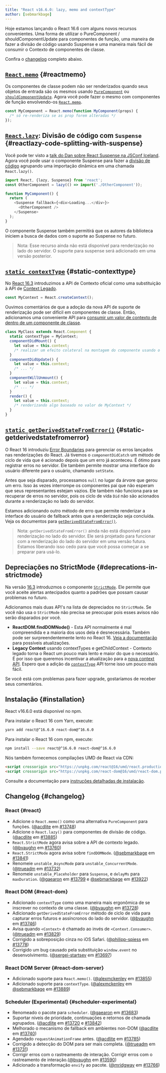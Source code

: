 ```yaml
---
title: "React v16.6.0: lazy, memo and contextType"
author: [sebmarkbage]
---
```


Hoje estamos lançando o React 16.6 com alguns novos recursos convenientes. Uma forma de utilizar o PureComponent / shouldComponentUpdate para componentes de função, uma maneira de fazer a divisão de código usando Suspense e uma maneira mais fácil de consumir o Contexto de componentes de classe.

Confira o [changelog](#changelog) completo abaixo.

## [`React.memo`](/docs/react-api.html#reactmemo) {#reactmemo}

Os componentes de classe podem não ser renderizados quando seus objetos de entrada são os mesmos usando [`PureComponent`](/docs/react-api.html#reactpurecomponent) ou [`shouldComponentUpdate`](/docs/react-component.html#shouldcomponentupdate). Agora você pode fazer o mesmo com componentes de função envolvendo-os [`React.memo`](/docs/react-api.html#reactmemo).

```js
const MyComponent = React.memo(function MyComponent(props) {
  /* só re-renderiza se as prop forem alteradas */
});
```

## [`React.lazy`](/docs/code-splitting.html#reactlazy): Divisão de código com `Suspense` {#reactlazy-code-splitting-with-suspense}

Você pode ter visto a [talk do Dan sobre React Suspense na JSConf Iceland](/blog/2018/03/01/sneak-peek-beyond-react-16.html). Agora você pode usar o componente Suspense para fazer a [divisão de código](/docs/code-splitting.html#reactlazy) agrupando uma importação dinâmica em uma chamada `React.lazy()`.

```js
import React, {lazy, Suspense} from 'react';
const OtherComponent = lazy(() => import('./OtherComponent'));

function MyComponent() {
  return (
    <Suspense fallback={<div>Loading...</div>}>
      <OtherComponent />
    </Suspense>
  );
}
```

O componente Suspense também permitirá que os autores da biblioteca iniciem a busca de dados com o suporte ao Suspense no futuro.

> Nota: Esse recurso ainda não está disponível para renderização no lado do servidor. O suporte para suspense será adicionado em uma versão posterior.

## [`static contextType`](/docs/context.html#classcontexttype) {#static-contexttype}

No [React 16.3](/blog/2018/03/29/react-v-16-3.html) introduzimos a API de Contexto oficial como uma substituição à API de [Context Legado](/docs/legacy-context.html).

```js
const MyContext = React.createContext();
```

Ouvimos comentários de que a adoção da nova API de suporte de renderização pode ser difícil em componentes de classe. Então, adicionamos uma conveniente API para [consumir um valor de contexto de dentro de um componente de classe](/docs/context.html#classcontexttype).

```js
class MyClass extends React.Component {
  static contextType = MyContext;
  componentDidMount() {
    let value = this.context;
    /* realizar um efeito colateral na montagem do componente usando o valor do MyContext */
  }
  componentDidUpdate() {
    let value = this.context;
    /* ... */
  }
  componentWillUnmount() {
    let value = this.context;
    /* ... */
  }
  render() {
    let value = this.context;
    /* renderizando algo baseado no valor de MyContext */
  }
}
```

## [`static getDerivedStateFromError()`](/docs/react-component.html#static-getderivedstatefromerror) {#static-getderivedstatefromerror}

O React 16 introduziu [Error Boundaries](/blog/2017/07/26/error-handling-in-react-16.html) para gerenciar os erros lançados nas renderizações do React. Já tivemos o `componentDidCatch` um método de ciclo de vida que é acionado depois que um erro já aconteceu. É ótimo para registrar erros no servidor. Ele também permite mostrar uma interface do usuário diferente para o usuário, chamando `setState`.

Antes que seja disparado, processamos `null` no lugar da árvore que gerou um erro. Isso às vezes interrompe os componentes pai que não esperam que seus representantes estejam vazios. Ele também não funciona para se recuperar de erros no servidor, pois os ciclo de vida `Did` não são acionados durante a renderização no lado do servidor.

Estamos adicionando outro método de erro que permite renderizar a interface do usuário de fallback antes que a renderização seja concluída. Veja os documentos para [`getDerivedStateFromError()`](/docs/react-component.html#static-getderivedstatefromerror).

> Nota: `getDerivedStateFromError()` ainda não está disponível para renderização no lado do servidor. Ele será projetado para funcionar com a renderização do lado do servidor em uma versão futura. Estamos liberando isso cedo para que você possa começar a se preparar para usá-lo.

## Depreciações no StrictMode {#deprecations-in-strictmode}

Na versão [16.3](/blog/2018/03/29/react-v-16-3.html#strictmode-component) introduzmos o componente [`StrictMode`](/docs/strict-mode.html). Ele permite que você aceite alertas antecipados quanto a padrões que possam causar problemas no futuro.

Adicionamos mais duas API's na lista de depreciados no `StrictMode`. Se você não usa o `StrictMode` não precisa se preocupar pois esses avisos não serão disparados por você.

* __ReactDOM.findDOMNode()__ - Esta API normalmente é mal compreendida e a maioria dos usos dela é desnecessária. Também pode ser surpreendentemente lento no React 16. [Veja a documentação](/docs/strict-mode.html#warning-about-deprecated-finddomnode-usage) para possíveis atualizações.
* __Legacy Context__ usando contextTypes e getChildContext - Contexto legado torna o React um pouco mais lento e maior do que o necessário. É por isso que queremos incentivar a atualização para a [nova context API](/docs/context.html). Espero que a adição da [`contextType`](/docs/context.html#classcontexttype) API torne isso um pouco mais fácil.

Se você está com problemas para fazer upgrade, gostaríamos de receber seus comentários.

 ## Instalação {#installation}

React v16.6.0 está disponível no npm.

Para instalar o React 16 com Yarn, execute:

```bash
yarn add react@^16.6.0 react-dom@^16.6.0
```

Para instalar o React 16 com npm, execute:

```bash
npm install --save react@^16.6.0 react-dom@^16.6.0
```

Nós também fornecemos compilações UMD de React via CDN:

```html
<script crossorigin src="https://unpkg.com/react@16/umd/react.production.min.js"></script>
<script crossorigin src="https://unpkg.com/react-dom@16/umd/react-dom.production.min.js"></script>
```

Consulte a documentação para [instruções detalhadas de instalação](/docs/installation.html).

## Changelog {#changelog}

### React {#react}

* Adicione o `React.memo()` como uma alternativa `PureComponent` para funções. ([@acdlite](https://github.com/acdlite) em [#13748](https://github.com/facebook/react/pull/13748))
* Adicione o `React.lazy()` para componentes de divisão de código. ([@acdlite](https://github.com/acdlite) em [#13885](https://github.com/facebook/react/pull/13885))
* `React.StrictMode` agora avisa sobre a API de contexto legado. ([@bvaughn](https://github.com/bvaughn) em [#13760](https://github.com/facebook/react/pull/13760))
* `React.StrictMode` agora avisa sobre `findDOMNode`. ([@sebmarkbage](https://github.com/sebmarkbage) em [#13841](https://github.com/facebook/react/pull/13841))
* Renomeie `unstable_AsyncMode` para `unstable_ConcurrentMode`. ([@trueadm](https://github.com/trueadm) em [#13732](https://github.com/facebook/react/pull/13732))
* Renomeie `unstable_Placeholder` para `Suspense`, e `delayMs` para `maxDuration`. ([@gaearon](https://github.com/gaearon) em [#13799](https://github.com/facebook/react/pull/13799) e [@sebmarkbage](https://github.com/sebmarkbage) em [#13922](https://github.com/facebook/react/pull/13922))

### React DOM {#react-dom}

* Adicionado `contextType` como uma maneira mais ergonômica de se inscrever no contexto de uma classe. ([@bvaughn](https://github.com/bvaughn) em [#13728](https://github.com/facebook/react/pull/13728))
* Adicionado `getDerivedStateFromError` método de ciclo de vida para capturar erros futuros e assíncronos do lado do servidor. ([@bvaughn](https://github.com/bvaughn) em [#13746](https://github.com/facebook/react/pull/13746))
* Avisa quando `<Context>` é chamado ao invés de `<Context.Consumer>`. ([@trueadm](https://github.com/trueadm) em [#13829](https://github.com/facebook/react/pull/13829))
* Corrigido a sobreposição cinza no iOS Safari. ([@philipp-spiess](https://github.com/philipp-spiess) em [#13778](https://github.com/facebook/react/pull/13778))
* Corrigido um bug causado pela substituição `window.event` no desenvolvimento. ([@sergei-startsev](https://github.com/sergei-startsev) em [#13697](https://github.com/facebook/react/pull/13697))

### React DOM Server {#react-dom-server}

* Adicionado suporte para `React.memo()`. ([@alexmckenley](https://github.com/alexmckenley) em [#13855](https://github.com/facebook/react/pull/13855))
* Adicionado suporte para `contextType`. ([@alexmckenley](https://github.com/alexmckenley) em [@sebmarkbage](https://github.com/sebmarkbage) em [#13889](https://github.com/facebook/react/pull/13889))

### Scheduler (Experimental) {#scheduler-experimental}

* Renomeado o pacote para `scheduler`. ([@gaearon](https://github.com/gaearon) em [#13683](https://github.com/facebook/react/pull/13683))
* Suportar níveis de prioridade, continuações e retornos de chamada agrupados. ([@acdlite](https://github.com/acdlite) em [#13720](https://github.com/facebook/react/pull/13720) e [#13842](https://github.com/facebook/react/pull/13842))
* Melhorado o mecanismo de fallback em ambientes non-DOM ([@acdlite](https://github.com/acdlite) em [#13740](https://github.com/facebook/react/pull/13740))
* Agendado `requestAnimationFrame` antes. ([@acdlite](https://github.com/acdlite) em [#13785](https://github.com/facebook/react/pull/13785))
* Corrigido a detecção do DOM para ser mais completa. ([@trueadm](https://github.com/trueadm) em [#13731](https://github.com/facebook/react/pull/13731))
* Corrigir erros com o rastreamento de interação. Corrigir erros com o rastreamento de interação.([@bvaughn](https://github.com/bvaughn) em [#13590](https://github.com/facebook/react/pull/13590))
* Adicionado a transformação `envify` ao pacote. ([@mridgway](https://github.com/mridgway) em [#13766](https://github.com/facebook/react/pull/13766))

